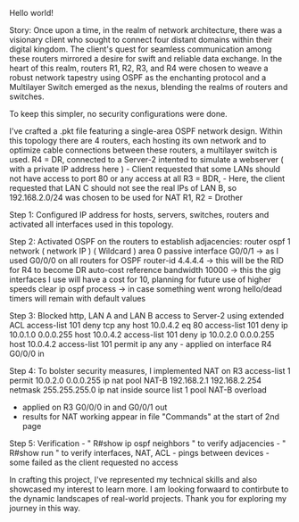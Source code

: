 Hello world!

Story: Once upon a time, in the realm of network architecture, there was a visionary client who sought to connect four distant domains within their digital kingdom. The client's quest for seamless communication among these routers mirrored a desire for swift and reliable data exchange. In the heart of this realm, routers R1, R2, R3, and R4 were chosen to weave a robust network tapestry using OSPF  as the enchanting protocol and a Multilayer Switch emerged as the nexus, blending the realms of routers and switches.
		
To keep this simpler, no security configurations were done. 

I've crafted a .pkt file featuring a single-area OSPF network design. Within this topology there are 4 routers, each hosting its own network and to optimize cable connections between these routers, a multilayer switch is used.
	R4 = DR, connected to a Server-2 intented to simulate a webserver ( with a private IP address here ) - Client requested that some LANs should not have access to port 80 or any access at all
 	R3 = BDR, - Here, the client requested that LAN C should not see the real IPs of LAN B, so 192.168.2.0/24 was chosen to be used for NAT
  	R1, R2 = Drother

Step 1: Configured IP address for hosts, servers, switches, routers and activated all interfaces used in this topology. 

Step 2: Activated OSPF on the routers to establish adjacencies: 
	router ospf 1
 		network ( network IP ) ( Wildcard ) area 0
   		passive interface G0/0/1 -> as I used G0/0/0 on all routers for OSPF 
     		router-id 4.4.4.4 -> this will be the RID for R4 to become DR
       		auto-cost reference bandwidth 10000 -> this the gig interfaces I use will have a cost for 10, planning for future use of higher speeds
		clear ip ospf process -> in case something went wrong 
  		hello/dead timers will remain with default values
    
Step 3: Blocked http, LAN A and LAN B access to Server-2 using extended ACL
	access-list 101 deny tcp any host 10.0.4.2 eq 80
 	access-list 101 deny ip 10.0.1.0 0.0.0.255 host 10.0.4.2
  	access-list 101 deny ip 10.0.2.0 0.0.0.255 host 10.0.4.2
   	access-list 101 permit ip any any 
    - applied on interface R4 G0/0/0 in

Step 4: To bolster security measures, I implemented NAT on R3
	access-list 1 permit 10.0.2.0 0.0.0.255
 	ip nat pool NAT-B 192.168.2.1 192.168.2.254 netmask 255.255.255.0
  	ip nat inside source list 1 pool NAT-B overload
   - applied on R3 G0/0/0 in and G0/0/1 out
   - results for NAT working appear in file "Commands" at the start of 2nd page

Step 5: Verification
	- " R#show ip ospf neighbors " to verify adjacencies 
 	- " R#show run " to verify interfaces, NAT, ACL 
  	- pings between devices - some failed as the client requested no access 

In crafting this project, I've represented my technical skills and also showcased my interest to learn more. I am looking forwaard to contirbute to the dynamic landscapes of real-world projects. 
Thank you for exploring my journey in this way.
